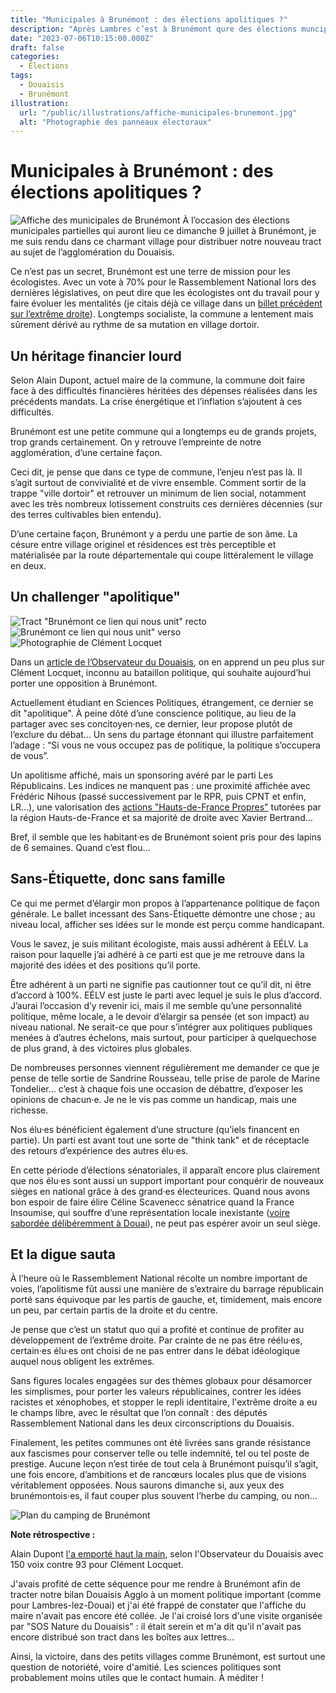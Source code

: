 ```yaml
---
title: "Municipales à Brunémont : des élections apolitiques ?"
description: "Après Lambres c’est à Brunémont qure des élections muncipales, partielles cette fois, vont avoir lieu.."
date: "2023-07-06T10:15:00.000Z"
draft: false
categories:
  - Élections
tags:
  - Douaisis
  - Brunémont
illustration:
  url: "/public/illustrations/affiche-municipales-brunemont.jpg"
  alt: "Photographie des panneaux électoraux"
---
```


# Municipales à Brunémont : des élections apolitiques ?

![Affiche des municipales de Brunémont](/public/illustrations/affiche-municipales-brunemont.jpg "🖼➡️") À l’occasion des élections municipales partielles qui auront lieu ce dimanche 9 juillet à Brunémont, je me suis rendu dans ce charmant village pour distribuer notre nouveau tract au sujet de l’agglomération du Douaisis.

Ce n’est pas un secret, Brunémont est une terre de mission pour les écologistes. Avec un vote à 70% pour le Rassemblement National lors des dernières législatives, on peut dire que les écologistes ont du travail pour y faire évoluer les mentalités (je citais déjà ce village dans un [billet précédent sur l’extrême droite](./la-contagion-rn-peut-etre-stoppee)). Longtemps socialiste, la commune a lentement mais sûrement dérivé au rythme de sa mutation en village dortoir.

## Un héritage financier lourd

Selon Alain Dupont, actuel maire de la commune, la commune doit faire face à des difficultés financières héritées des dépenses réalisées dans les précédents mandats. La crise énergétique et l’inflation s’ajoutent à ces difficultés.

Brunémont est une petite commune qui a longtemps eu de grands projets, trop grands certainement. On y retrouve l’empreinte de notre agglomération, d’une certaine façon.

Ceci dit, je pense que dans ce type de commune, l’enjeu n’est pas là. Il s’agit surtout de convivialité et de vivre ensemble. Comment sortir de la trappe "ville dortoir" et retrouver un minimum de lien social, notamment avec les très nombreux lotissement construits ces dernières décennies (sur des terres cultivables bien entendu).

D’une certaine façon, Brunémont y a perdu une partie de son âme. La césure entre village originel et résidences est très perceptible et matérialisée par la route départementale qui coupe littéralement le village en deux.

## Un challenger "apolitique"

![Tract "Brunémont ce lien qui nous unit" recto](/public/illustrations/tract-brunemont-ce-lien-qui-nous-unit-recto.jpg)
![Brunémont ce lien qui nous unit" verso](/public/illustrations/tract-brunemont-ce-lien-qui-nous-unit-verso.jpg)
![Photographie de Clément Locquet](/public/illustrations/photo-clement-locquet.jpg)

Dans un [article de l’Observateur du Douaisis](https://www.lobservateur.fr/des-elections-a-brunemont-un-jeune-de-18-ans-se-presente-face-au-maire/), on en apprend un peu plus sur Clément Locquet, inconnu au bataillon politique, qui souhaite aujourd’hui porter une opposition à Brunémont.

Actuellement étudiant en Sciences Politiques, étrangement, ce dernier se dit "apolitique". À peine dôté d’une conscience politique, au lieu de la partager avec ses concitoyen·nes, ce dernier, leur propose plutôt de l’exclure du débat… Un sens du partage étonnant qui illustre parfaitement l’adage : “Si vous ne vous occupez pas de politique, la politique s’occupera de vous”.

Un apolitisme affiché, mais un sponsoring avéré par le parti Les Républicains. Les indices ne manquent pas : une proximité affichée avec Frédéric Nihous (passé successivement par le RPR, puis CPNT et enfin, LR…), une valorisation des [actions "Hauts-de-France Propres"](https://www.lavoixdunord.fr/1303321/article/2023-03-15/grand-menage-de-printemps-avant-l-heure-pour-le-douaisis-avec-hauts-de-france) tutorées par la région Hauts-de-France et sa majorité de droite avec Xavier Bertrand…

Bref, il semble que les habitant·es de Brunémont soient pris pour des lapins de 6 semaines. Quand c’est flou…

## Sans-Étiquette, donc sans famille

Ce qui me permet d’élargir mon propos à l’appartenance politique de façon générale. Le ballet incessant des Sans-Étiquette démontre une chose ; au niveau local, afficher ses idées sur le monde est perçu comme handicapant.

Vous le savez, je suis militant écologiste, mais aussi adhérent à EÉLV. La raison pour laquelle j’ai adhéré à ce parti est que je me retrouve dans la majorité des idées et des positions qu’il porte.

Être adhérent à un parti ne signifie pas cautionner tout ce qu’il dit, ni être d’accord à 100%. EÉLV est juste le parti avec lequel je suis le plus d’accord. J’aurai l’occasion d’y revenir ici, mais il me semble qu’une personnalité politique, même locale, a le devoir d’élargir sa pensée (et son impact) au niveau national. Ne serait-ce que pour s’intégrer aux politiques publiques menées à d’autres échelons, mais surtout, pour participer à quelquechose de plus grand, à des victoires plus globales.

De nombreuses personnes viennent régulièrement me demander ce que je pense de telle sortie de Sandrine Rousseau, telle prise de parole de Marine Tondelier… c’est à chaque fois une occasion de débattre, d’exposer les opinions de chacun·e. Je ne le vis pas comme un handicap, mais une richesse.

Nos élu·es bénéficient également d’une structure (qu’iels financent en partie). Un parti est avant tout une sorte de "think tank" et de réceptacle des retours d’expérience des autres élu·es.

En cette période d’élections sénatoriales, il apparaît encore plus clairement que nos élu·es sont aussi un support important pour conquérir de nouveaux sièges en national grâce à des grand·es électeurices. Quand nous avons bon espoir de faire élire Céline Scavenecc sénatrice quand la France Insoumise, qui souffre d’une représentation locale inexistante ([voire sabordée délibéremment à Douai](./tout-n-est-pas-possible-en-politique)), ne peut pas espérer avoir un seul siège.

## Et la digue sauta

À l’heure où le Rassemblement National récolte un nombre important de voies, l’apolitisme fût aussi une manière de s’extraire du barrage républicain porté sans équivoque par les partis de gauche, et, timidement, mais encore un peu, par certain partis de la droite et du centre.

Je pense que c’est un statut quo qui a profité et continue de profiter au développement de l’extrême droite. Par crainte de ne pas être réélu·es, certain·es élu·es ont choisi de ne pas entrer dans le débat idéologique auquel nous obligent les extrêmes.

Sans figures locales engagées sur des thèmes globaux pour désamorcer les simplismes, pour porter les valeurs républicaines, contrer les idées racistes et xénophobes, et stopper le repli identitaire, l'extrême droite a eu le champs libre, avec le résultat que l’on connaît : des députés Rassemblement National dans les deux circonscriptions du Douaisis.

Finalement, les petites communes ont été livrées sans grande résistance aux fascismes pour conserver telle ou telle indemnité, tel ou tel poste de prestige. Aucune leçon n’est tirée de tout cela à Brunémont puisqu’il s’agit, une fois encore, d’ambitions et de rancœurs locales plus que de visions véritablement opposées. Nous saurons dimanche si, aux yeux des brunémontois·es, il faut couper plus souvent l’herbe du camping, ou non…

![Plan du camping de Brunémont](/public/illustrations/brunemont-plan-camping.jpg)

**Note rétrospective :**

Alain Dupont [l'a emporté haut la main](https://www.lobservateur.fr/brunemont-la-liste-du-maire-lemporte-aux-elections-municipales-partielles/), selon l'Observateur du Douaisis avec 150 voix contre 93 pour Clément Locquet.

J'avais profité de cette séquence pour me rendre à Brunémont afin de tracter notre bilan Douaisis Agglo à un moment politique important (comme pour Lambres-lez-Douai) et j'ai été frappé de constater que l'affiche du maire n'avait pas encore été collée. Je l'ai croisé lors d'une visite organisée par "SOS Nature du Douaisis" : il était serein et m'a dit qu'il n'avait pas encore distribué son tract dans les boîtes aux lettres…

Ainsi, la victoire, dans des petits villages comme Brunémont, est surtout une question de notoriété, voire d'amitié. Les sciences politiques sont probablement moins utiles que le contact humain. À méditer !
